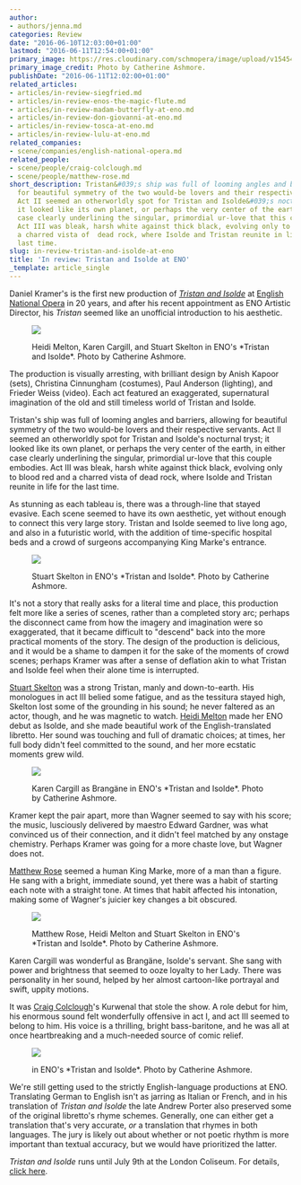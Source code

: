 ```yaml
---
author:
- authors/jenna.md
categories: Review
date: "2016-06-10T12:03:00+01:00"
lastmod: "2016-06-11T12:54:00+01:00"
primary_image: https://res.cloudinary.com/schmopera/image/upload/v1545409169/media/webhook-uploads/1465561988072/2016-06-10---ENO-Tristan-and-Isolde-Heid-Melton-and-Stuart-Skelton-9-Catherine-Ashmore---square.jpg.jpg
primary_image_credit: Photo by Catherine Ashmore.
publishDate: "2016-06-11T12:02:00+01:00"
related_articles:
- articles/in-review-siegfried.md
- articles/in-review-enos-the-magic-flute.md
- articles/in-review-madam-butterfly-at-eno.md
- articles/in-review-don-giovanni-at-eno.md
- articles/in-review-tosca-at-eno.md
- articles/in-review-lulu-at-eno.md
related_companies:
- scene/companies/english-national-opera.md
related_people:
- scene/people/craig-colclough.md
- scene/people/matthew-rose.md
short_description: Tristan&#039;s ship was full of looming angles and barriers, allowing
  for beautiful symmetry of the two would-be lovers and their respective servants.
  Act II seemed an otherworldly spot for Tristan and Isolde&#039;s nocturnal tryst;
  it looked like its own planet, or perhaps the very center of the earth, in either
  case clearly underlining the singular, primordial ur-love that this couple embodies.
  Act III was bleak, harsh white against thick black, evolving only to blood red and
  a charred vista of  dead rock, where Isolde and Tristan reunite in life for the
  last time.
slug: in-review-tristan-and-isolde-at-eno
title: 'In review: Tristan and Isolde at ENO'
_template: article_single
---
```


Daniel Kramer's is the first new production of [*Tristan and Isolde*](https://www.eno.org/whats-on/tristan-and-isolde/) at [English National Opera](/scene/companies/english-national-opera/) in 20 years, and after his recent appointment as ENO Artistic Director, his *Tristan* seemed like an unofficial introduction to his aesthetic. 

<figure data-type="image">

![](https://res.cloudinary.com/schmopera/image/upload/v1545409169/media/webhook-uploads/1465562086886/2016-06-10---ENO-Tristan-and-Isolde-Act-1---Heidi-Melton%2C-Karen-Cargill-%2C-Stuart-Skelton--Catherine-Ashmore.jpg.jpg)

<figcaption>Heidi Melton, Karen Cargill, and Stuart Skelton in ENO's *Tristan and Isolde*. Photo by Catherine Ashmore.</figcaption>
</figure>

The production is visually arresting, with brilliant design by Anish Kapoor (sets), Christina Cinnungham (costumes), Paul Anderson (lighting), and Frieder Weiss (video). Each act featured an exaggerated, supernatural imagination of the old and still timeless world of Tristan and Isolde.

Tristan's ship was full of looming angles and barriers, allowing for beautiful symmetry of the two would-be lovers and their respective servants. Act II seemed an otherworldly spot for Tristan and Isolde's nocturnal tryst; it looked like its own planet, or perhaps the very center of the earth, in either case clearly underlining the singular, primordial ur-love that this couple embodies. Act III was bleak, harsh white against thick black, evolving only to blood red and a charred vista of  dead rock, where Isolde and Tristan reunite in life for the last time.

As stunning as each tableau is, there was a through-line that stayed evasive. Each scene seemed to have its own aesthetic, yet without enough to connect this very large story. Tristan and Isolde seemed to live long ago, and also in a futuristic world, with the addition of time-specific hospital beds and a crowd of surgeons accompanying King Marke's entrance. 

<figure data-type="image">

![](https://res.cloudinary.com/schmopera/image/upload/v1545409169/media/webhook-uploads/1465562197344/2016-06-10---ENO-Tristan-and-Isolde-Stuart-Skelton-3-Catherine-Ashmore.jpg.jpg)

<figcaption>Stuart Skelton in ENO's *Tristan and Isolde*. Photo by Catherine Ashmore.</figcaption>
</figure>

It's not a story that really asks for a literal time and place, this production felt more like a series of scenes, rather than a completed story arc; perhaps the disconnect came from how the imagery and imagination were so exaggerated, that it became difficult to "descend" back into the more practical moments of the story. The design of the production is delicious, and it would be a shame to dampen it for the sake of the moments of crowd scenes; perhaps Kramer was after a sense of deflation akin to what Tristan and Isolde feel when their alone time is interrupted.

[Stuart Skelton](/scene/people/stuart-skelton/) was a strong Tristan, manly and down-to-earth. His monologues in act III belied some fatigue, and as the tessitura stayed high, Skelton lost some of the grounding in his sound; he never faltered as an actor, though, and he was magnetic to watch. [Heidi Melton](/talking-with-singers-heidi-melton/) made her ENO debut as Isolde, and she made beautiful work of the English-translated libretto. Her sound was touching and full of dramatic choices; at times, her full body didn't feel committed to the sound, and her more ecstatic moments grew wild.

<figure data-type="image">

![](https://res.cloudinary.com/schmopera/image/upload/v1545409169/media/webhook-uploads/1465562223086/2016-06-10---ENO-Tristan-and-Isolde-Karen-Cargill-Catherine-Ashmore.jpg.jpg)

<figcaption>Karen Cargill as Brangäne in ENO's *Tristan and Isolde*. Photo by Catherine Ashmore.</figcaption>
</figure>

Kramer kept the pair apart, more than Wagner seemed to say with his score; the music, lusciously delivered by maestro Edward Gardner, was what convinced us of their connection, and it didn't feel matched by any onstage chemistry. Perhaps Kramer was going for a more chaste love, but Wagner does not.

[Matthew Rose](/scene/people/matthew-rose/) seemed a human King Marke, more of a man than a figure. He sang with a bright, immediate sound, yet there was a habit of starting each note with a straight tone. At times that habit affected his intonation, making some of Wagner's juicier key changes a bit obscured. 

<figure data-type="image">

![](https://res.cloudinary.com/schmopera/image/upload/v1545409169/media/webhook-uploads/1465562344492/2016-06-10---ENO-Tristan-and-Isolde-Matthew-Rose-Heidi-Melton-and-Stuart-Skelton-Catherine-Ashmore.jpg.jpg)

<figcaption>Matthew Rose, Heidi Melton and Stuart Skelton in ENO's *Tristan and Isolde*. Photo by Catherine Ashmore.</figcaption>
</figure>

Karen Cargill was wonderful as Brangäne, Isolde's servant. She sang with power and brightness that seemed to ooze loyalty to her Lady. There was personality in her sound, helped by her almost cartoon-like portrayal and swift, uppity motions. 

It was [Craig Colclough](/scene/people/craig-colclough/)'s Kurwenal that stole the show. A role debut for him, his enormous sound felt wonderfully offensive in act I, and act III seemed to belong to him. His voice is a thrilling, bright bass-baritone, and he was all at once heartbreaking and a much-needed source of comic relief. 

<figure data-type="image">

![](https://res.cloudinary.com/schmopera/image/upload/v1545409169/media/webhook-uploads/1465562262297/2016-06-10---ENO-Tristan-and-Isolde-Stuart-Skelton-and-Craig-Colclough-1-Catherine-Ashmore.jpg.jpg)

<figcaption>in ENO's *Tristan and Isolde*. Photo by Catherine Ashmore.</figcaption>
</figure>

We're still getting used to the strictly English-language productions at ENO. Translating German to English isn't as jarring as Italian or French, and in his translation of *Tristan and Isolde* the late Andrew Porter also preserved some of the original libretto's rhyme schemes. Generally, one can either get a translation that's very accurate, *or* a translation that rhymes in both languages. The jury is likely out about whether or not poetic rhythm is more important than textual accuracy, but we would have prioritized the latter.

*Tristan and Isolde* runs until July 9th at the London Coliseum. For details, [click here](https://www.eno.org/whats-on/tristan-and-isolde/).
